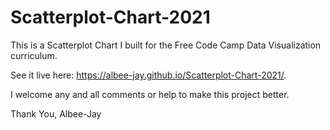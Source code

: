 # Scatterplot-Chart-2021
This is a Scatterplot Chart I built for the Free Code Camp Data Visualization curriculum.

See it live here: https://albee-jay.github.io/Scatterplot-Chart-2021/.

I welcome any and all comments or help to make this project better.

Thank You, Albee-Jay
